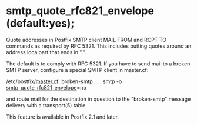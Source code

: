 # smtp_quote_rfc821_envelope (default:yes); 


Quote addresses in Postfix SMTP client MAIL FROM and RCPT TO commands
as required
by RFC 5321. This includes putting quotes around an address localpart
that ends in ".".



The default is to comply with RFC 5321. If you have to send mail to
a broken SMTP server, configure a special SMTP client in master.cf:




/etc/postfix/<a href="master.5.html">master.cf</a>:
    broken-smtp . . . smtp -o <a href="postconf.5.html#smtp_quote_rfc821_envelope">smtp_quote_rfc821_envelope</a>=no




and route mail for the destination in question to the "broken-smtp"
message delivery with a transport(5) table.



This feature is available in Postfix 2.1 and later.



